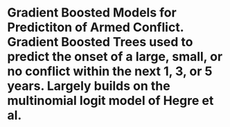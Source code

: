 # Gradient Boosted Models for Predictiton of Armed Conflict.  Gradient Boosted Trees used to predict the onset of a large, small, or no conflict within the next 1, 3, or 5 years.  Largely builds on the multinomial logit model of Hegre et al.
